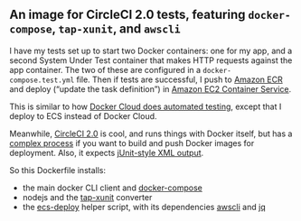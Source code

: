 ## An image for CircleCI 2.0 tests, featuring `docker-compose`, `tap-xunit`, and `awscli`

I have my tests set up to start two Docker containers: one for my app, and a second System Under Test container that makes HTTP requests against the app container. The two of these are configured in a `docker-compose.test.yml` file. Then if tests are successful, I push to [Amazon ECR](https://aws.amazon.com/ecr/) and deploy (“update the task definition”) in [Amazon EC2 Container Service](https://aws.amazon.com/ecs/).

This is similar to how [Docker Cloud does automated testing](https://docs.docker.com/docker-cloud/builds/automated-testing/), except that I deploy to ECS instead of Docker Cloud.

Meanwhile, [CircleCI 2.0](https://circleci.com/docs/2.0/) is cool, and runs things with Docker itself, but has a [complex process](https://circleci.com/docs/2.0/building-docker-images/) if you want to build and push Docker images for deployment. Also, it expects [jUnit-style XML output](https://circleci.com/docs/1.0/test-metadata/).

So this Dockerfile installs:

* the main docker CLI client and [docker-compose](https://docs.docker.com/compose/)
* nodejs and the [tap-xunit](https://github.com/aghassemi/tap-xunit) converter
* the [ecs-deploy](https://github.com/silinternational/ecs-deploy) helper script, with its dependencies [awscli](https://aws.amazon.com/cli/) and [jq](https://stedolan.github.io/jq/)

